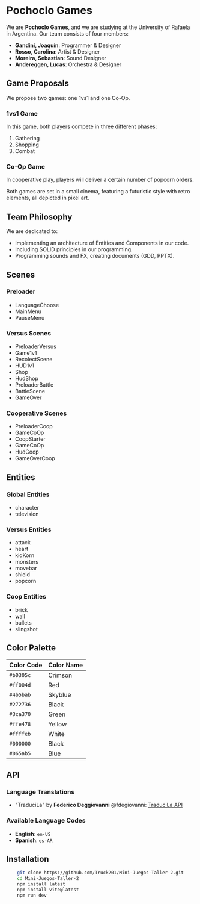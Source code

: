 # Pochoclo Games

We are **Pochoclo Games**, and we are studying at the University of Rafaela in Argentina. Our team consists of four members:

- **Gandini, Joaquín**: Programmer & Designer
- **Rosso, Carolina**: Artist & Designer
- **Moreira, Sebastian**: Sound Designer
- **Andereggen, Lucas**: Orchestra & Designer

## Game Proposals

We propose two games: one 1vs1 and one Co-Op.

### 1vs1 Game

In this game, both players compete in three different phases:

1. Gathering
2. Shopping
3. Combat

### Co-Op Game

In cooperative play, players will deliver a certain number of popcorn orders.

Both games are set in a small cinema, featuring a futuristic style with retro elements, all depicted in pixel art.

## Team Philosophy

We are dedicated to:

- Implementing an architecture of Entities and Components in our code.
- Including SOLID principles in our programming.
- Programming sounds and FX, creating documents (GDD, PPTX).

## Scenes

### Preloader

- LanguageChoose
- MainMenu
- PauseMenu

### Versus Scenes
  - PreloaderVersus
  - Game1v1
  - RecolectScene
  - HUD1v1
  - Shop
  - HudShop
  - PreloaderBattle
  - BattleScene
  - GameOver

### Cooperative Scenes

- PreloaderCoop
- GameCoOp
- CoopStarter
- GameCoOp
- HudCoop
- GameOverCoop

## Entities

### Global Entities

- character
- television

### Versus Entities

- attack
- heart
- kidKorn
- monsters
- movebar
- shield
- popcorn

### Coop Entities

- brick
- wall
- bullets
- slingshot

## Color Palette

| Color Code | Color Name |
|------------|------------|
| `#b0305c`  | Crimson    |
| `#ff004d`  | Red        |
| `#4b5bab`  | Skyblue    |
| `#272736`  | Black      |
| `#3ca370`  | Green      |
| `#ffe478`  | Yellow     |
| `#ffffeb`  | White      |
| `#000000`  | Black      |
| `#065ab5`  | Blue       |

## API

### Language Translations
- "TraduciLa" by **Federico Deggiovanni** @fdegiovanni: [TraduciLa API](https://example.com)

### Available Language Codes
- **English**: `en-US`
- **Spanish**: `es-AR`
    
## Installation
```bash 
    git clone https://github.com/Truck201/Mini-Juegos-Taller-2.git
    cd Mini-Juegos-Taller-2
    npm install latest
    npm install vite@latest
    npm run dev